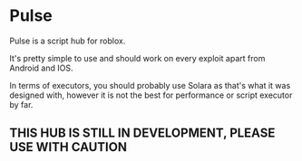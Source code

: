 # Pulse
Pulse is a script hub for roblox.

It's pretty simple to use and should work on every exploit apart from Android and IOS.

In terms of executors, you should probably use Solara as that's what it was designed with, however it is not the best for performance or script executor by far.

## THIS HUB IS STILL IN DEVELOPMENT, PLEASE USE WITH CAUTION
